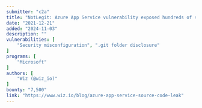 ```yaml
---
submitter: "c2a"
title: "NotLegit: Azure App Service vulnerability exposed hundreds of source code repositories"
date: "2021-12-21"
added: "2024-11-03"
description: ""
vulnerabilities: [
    "Security misconfiguration", ".git folder disclosure"
]
programs: [
    "Microsoft"
]
authors: [
    "Wiz (@wiz_io)"
]
bounty: "7,500"
link: "https://www.wiz.io/blog/azure-app-service-source-code-leak"
---
```




